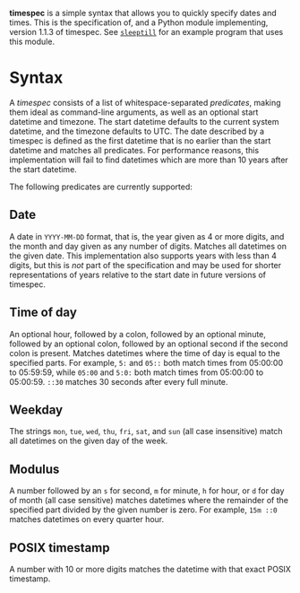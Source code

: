 **timespec** is a simple syntax that allows you to quickly specify dates and times. This is the specification of, and a Python module implementing, version 1.1.3 of timespec. See [`sleeptill`](https://github.com/fenhl/syncbin/blob/master/python/sleeptill.py) for an example program that uses this module.

# Syntax

A *timespec* consists of a list of whitespace-separated *predicates*, making them ideal as command-line arguments, as well as an optional start datetime and timezone. The start datetime defaults to the current system datetime, and the timezone defaults to UTC. The date described by a timespec is defined as the first datetime that is no earlier than the start datetime and matches all predicates. For performance reasons, this implementation will fail to find datetimes which are more than 10 years after the start datetime.

The following predicates are currently supported:

## Date

A date in `YYYY-MM-DD` format, that is, the year given as 4 or more digits, and the month and day given as any number of digits. Matches all datetimes on the given date. This implementation also supports years with less than 4 digits, but this is *not* part of the specification and may be used for shorter representations of years relative to the start date in future versions of timespec.

## Time of day

An optional hour, followed by a colon, followed by an optional minute, followed by an optional colon, followed by an optional second if the second colon is present. Matches datetimes where the time of day is equal to the specified parts. For example, `5:` and `05::` both match times from 05:00:00 to 05:59:59, while `05:00` and `5:0:` both match times from 05:00:00 to 05:00:59. `::30` matches 30 seconds after every full minute.

## Weekday

The strings `mon`, `tue`, `wed`, `thu`, `fri`, `sat`, and `sun` (all case insensitive) match all datetimes on the given day of the week.

## Modulus

A number followed by an `s` for second, `m` for minute, `h` for hour, or `d` for day of month (all case sensitive) matches datetimes where the remainder of the specified part divided by the given number is zero. For example, `15m ::0` matches datetimes on every quarter hour.

## POSIX timestamp

A number with 10 or more digits matches the datetime with that exact POSIX timestamp.
